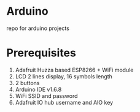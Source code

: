 # Arduino
repo for arduino projects

# Prerequisites
1. Adafruit Huzza based ESP8266 + WiFi module
2. LCD 2 lines display, 16 symbols length
3. 2 buttons
4. Arduino IDE v1.6.8
5. WiFi SSID and password
6. Adafruit IO hub username and AIO key

